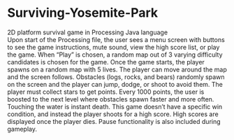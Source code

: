 # Surviving-Yosemite-Park
2D platform survival game in Processing Java language\
Upon start of the Processing file, the user sees a menu screen with buttons to see the game instructions, mute sound, view the high score list, or play the game. When “Play” is chosen, a random map out of 3 varying difficulty candidates is chosen for the game.  Once the game starts, the player spawns on a random map with 5 lives.  The player can move around the map and the screen follows.  Obstacles (logs, rocks, and bears) randomly spawn on the screen and the player can jump, dodge, or shoot to avoid them.  The player must collect stars to get points.  Every 1000 points, the user is boosted to the next level where obstacles spawn faster and more often.  Touching the water is instant death.  This game doesn’t have a specific win condition, and instead the player shoots for a high score.  High scores are displayed once the player dies. Pause functionality is also included during gameplay.
